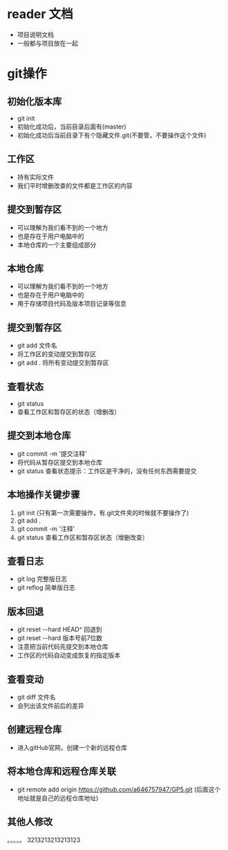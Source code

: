 # reader 文档
- 项目说明文档
- 一般都与项目放在一起

# git操作

## 初始化版本库
- git init
- 初始化成功后，当前目录后面有(master)
- 初始化成功后当前目录下有个隐藏文件.git(不要管，不要操作这个文件)

## 工作区
- 持有实际文件
- 我们平时增删改查的文件都是工作区的内容

## 提交到暂存区
- 可以理解为我们看不到的一个地方
- 也是存在于用户电脑中的
- 本地仓库的一个主要组成部分

## 本地仓库
- 可以理解为我们看不到的一个地方
- 也是存在于用户电脑中的
- 用于存储项目代码及版本项目记录等信息

## 提交到暂存区
- git add 文件名
- 将工作区的变动提交到暂存区
- git add . 将所有变动提交到暂存区

## 查看状态
- git status
- 查看工作区和暂存区的状态（增删改）

## 提交到本地仓库
- git commit -m '提交注释'
- 将代码从暂存区提交到本地仓库
- git status 查看状态提示：工作区是干净的，没有任何东西需要提交

## 本地操作关键步骤
1. git init (只有第一次需要操作，有.git文件夹的时候就不要操作了)
2. git add .
3. git commit -m '注释'
4. git status 
  查看工作区和暂存区状态（增删改查）

## 查看日志
- git log  完整版日志
- git reflog  简单版日志

## 版本回退
- git reset --hard HEAD^  回退到
- git reset --hard 版本号前7位数
- 注意把当前代码先提交到本地仓库
- 工作区的代码自动变成恢复的指定版本

## 查看变动
- git diff 文件名
- 会列出该文件前后的差异

## 创建远程仓库
- 进入gitHub官网，创建一个新的远程仓库

## 将本地仓库和远程仓库关联
- git remote add origin https://github.com/a646757947/GP5.git   (后面这个地址就是自己的远程仓库地址)

## 其他人修改
。。。。。
3213213213213123
